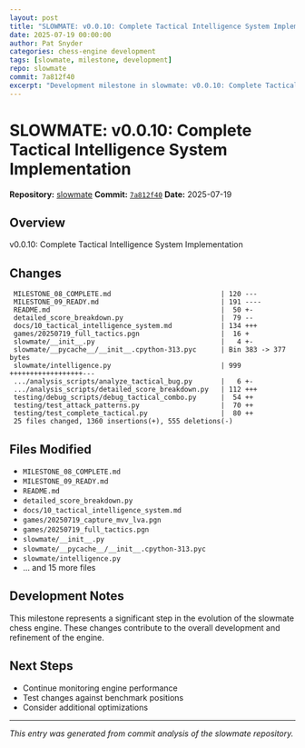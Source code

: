 ```yaml
---
layout: post
title: "SLOWMATE: v0.0.10: Complete Tactical Intelligence System Implementation"
date: 2025-07-19 00:00:00 
author: Pat Snyder
categories: chess-engine development
tags: [slowmate, milestone, development]
repo: slowmate
commit: 7a812f40
excerpt: "Development milestone in slowmate: v0.0.10: Complete Tactical Intelligence System Implementation"
---
```


# SLOWMATE: v0.0.10: Complete Tactical Intelligence System Implementation

**Repository:** [slowmate](https://github.com/pssnyder/slowmate)
**Commit:** [`7a812f40`](https://github.com/pssnyder/slowmate/commit/7a812f40e2c66fe11df1c28b48dc2fb1d15ae48f)
**Date:** 2025-07-19

## Overview

v0.0.10: Complete Tactical Intelligence System Implementation

## Changes

```
 MILESTONE_08_COMPLETE.md                           | 120 ---
 MILESTONE_09_READY.md                              | 191 ----
 README.md                                          |  50 +-
 detailed_score_breakdown.py                        |  79 --
 docs/10_tactical_intelligence_system.md            | 134 +++
 games/20250719_full_tactics.pgn                    |  16 +
 slowmate/__init__.py                               |   4 +-
 slowmate/__pycache__/__init__.cpython-313.pyc      | Bin 383 -> 377 bytes
 slowmate/intelligence.py                           | 999 ++++++++++++++++++---
 .../analysis_scripts/analyze_tactical_bug.py       |   6 +-
 .../analysis_scripts/detailed_score_breakdown.py   | 112 +++
 testing/debug_scripts/debug_tactical_combo.py      |  54 ++
 testing/test_attack_patterns.py                    |  70 ++
 testing/test_complete_tactical.py                  |  80 ++
 25 files changed, 1360 insertions(+), 555 deletions(-)
```

## Files Modified

- `MILESTONE_08_COMPLETE.md`
- `MILESTONE_09_READY.md`
- `README.md`
- `detailed_score_breakdown.py`
- `docs/10_tactical_intelligence_system.md`
- `games/20250719_capture_mvv_lva.pgn`
- `games/20250719_full_tactics.pgn`
- `slowmate/__init__.py`
- `slowmate/__pycache__/__init__.cpython-313.pyc`
- `slowmate/intelligence.py`
- ... and 15 more files

## Development Notes

This milestone represents a significant step in the evolution of the slowmate chess engine. These changes contribute to the overall development and refinement of the engine.

## Next Steps

- Continue monitoring engine performance
- Test changes against benchmark positions
- Consider additional optimizations

---

*This entry was generated from commit analysis of the slowmate repository.*
